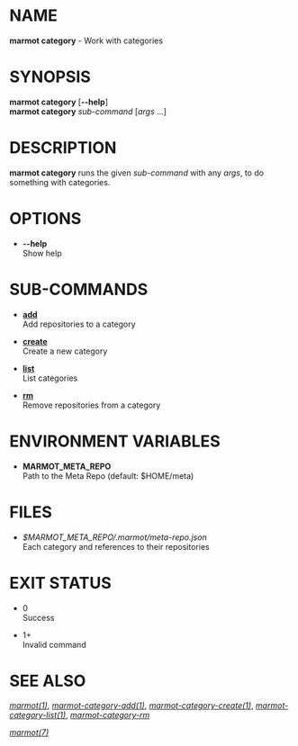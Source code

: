 # NAME

**marmot category** - Work with categories

# SYNOPSIS

**marmot category** \[**--help**\]  
**marmot category** *sub-command* \[*args* …\]

# DESCRIPTION

**marmot category** runs the given *sub-command* with any *args*, to do
something with categories.

# OPTIONS

  - **--help**  
    Show help

# SUB-COMMANDS

  - [**add**](./marmot-category-add.1.md)  
    Add repositories to a category

  - [**create**](./marmot-category-create.1.md)  
    Create a new category

  - [**list**](./marmot-category-list.1.md)  
    List categories

  - [**rm**](./marmot-category-rm.1.md)  
    Remove repositories from a category

# ENVIRONMENT VARIABLES

  - **MARMOT\_META\_REPO**  
    Path to the Meta Repo (default: $HOME/meta)

# FILES

  - *$MARMOT\_META\_REPO/.marmot/meta-repo.json*  
    Each category and references to their repositories

# EXIT STATUS

  - 0  
    Success

  - 1+  
    Invalid command

# SEE ALSO

[*marmot(1)*](./marmot.1.md),
[*marmot-category-add(1)*](./marmot-category-add.1.md),
[*marmot-category-create(1)*](./marmot-category-create.1.md),
[*marmot-category-list(1)*](./marmot-category-list.1.md),
[*marmot-category-rm*](./marmot-category-rm.1.md)

[*marmot(7)*](./marmot.7.md)
